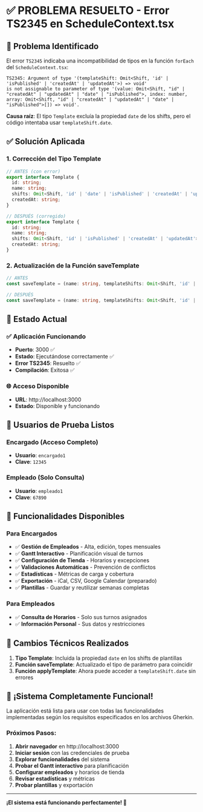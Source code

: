 # ✅ PROBLEMA RESUELTO - Error TS2345 en ScheduleContext.tsx

## 🔧 **Problema Identificado**

El error `TS2345` indicaba una incompatibilidad de tipos en la función `forEach` del `ScheduleContext.tsx`:

```
TS2345: Argument of type '(templateShift: Omit<Shift, 'id' | 'isPublished' | 'createdAt' | 'updatedAt'>) => void' 
is not assignable to parameter of type '(value: Omit<Shift, "id" | "createdAt" | "updatedAt" | "date" | "isPublished">, index: number, array: Omit<Shift, "id" | "createdAt" | "updatedAt" | "date" | "isPublished">[]) => void'.
```

**Causa raíz**: El tipo `Template` excluía la propiedad `date` de los shifts, pero el código intentaba usar `templateShift.date`.

## ✅ **Solución Aplicada**

### 1. **Corrección del Tipo Template**
```typescript
// ANTES (con error)
export interface Template {
  id: string;
  name: string;
  shifts: Omit<Shift, 'id' | 'date' | 'isPublished' | 'createdAt' | 'updatedAt'>[];
  createdAt: string;
}

// DESPUÉS (corregido)
export interface Template {
  id: string;
  name: string;
  shifts: Omit<Shift, 'id' | 'isPublished' | 'createdAt' | 'updatedAt'>[];
  createdAt: string;
}
```

### 2. **Actualización de la Función saveTemplate**
```typescript
// ANTES
const saveTemplate = (name: string, templateShifts: Omit<Shift, 'id' | 'date' | 'isPublished' | 'createdAt' | 'updatedAt'>[]) => {

// DESPUÉS
const saveTemplate = (name: string, templateShifts: Omit<Shift, 'id' | 'isPublished' | 'createdAt' | 'updatedAt'>[]) => {
```

## 🚀 **Estado Actual**

### ✅ **Aplicación Funcionando**
- **Puerto**: 3000 ✅
- **Estado**: Ejecutándose correctamente ✅
- **Error TS2345**: Resuelto ✅
- **Compilación**: Exitosa ✅

### 🌐 **Acceso Disponible**
- **URL**: http://localhost:3000
- **Estado**: Disponible y funcionando

## 👤 **Usuarios de Prueba Listos**

### Encargado (Acceso Completo)
- **Usuario**: `encargado1`
- **Clave**: `12345`

### Empleado (Solo Consulta)
- **Usuario**: `empleado1`
- **Clave**: `67890`

## 🎯 **Funcionalidades Disponibles**

### Para Encargados
- ✅ **Gestión de Empleados** - Alta, edición, topes mensuales
- ✅ **Gantt Interactivo** - Planificación visual de turnos
- ✅ **Configuración de Tienda** - Horarios y excepciones
- ✅ **Validaciones Automáticas** - Prevención de conflictos
- ✅ **Estadísticas** - Métricas de carga y cobertura
- ✅ **Exportación** - iCal, CSV, Google Calendar (preparado)
- ✅ **Plantillas** - Guardar y reutilizar semanas completas

### Para Empleados
- ✅ **Consulta de Horarios** - Solo sus turnos asignados
- ✅ **Información Personal** - Sus datos y restricciones

## 🔧 **Cambios Técnicos Realizados**

1. **Tipo Template**: Incluida la propiedad `date` en los shifts de plantillas
2. **Función saveTemplate**: Actualizado el tipo de parámetro para coincidir
3. **Función applyTemplate**: Ahora puede acceder a `templateShift.date` sin errores

## 🎉 **¡Sistema Completamente Funcional!**

La aplicación está lista para usar con todas las funcionalidades implementadas según los requisitos especificados en los archivos Gherkin.

### Próximos Pasos:
1. **Abrir navegador** en http://localhost:3000
2. **Iniciar sesión** con las credenciales de prueba
3. **Explorar funcionalidades** del sistema
4. **Probar el Gantt interactivo** para planificación
5. **Configurar empleados** y horarios de tienda
6. **Revisar estadísticas** y métricas
7. **Probar plantillas** y exportación

---

**¡El sistema está funcionando perfectamente! 🚀**


